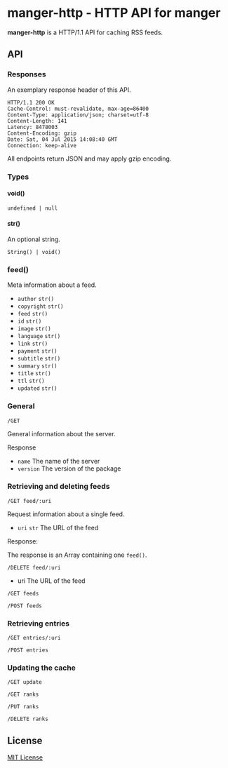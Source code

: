 # manger-http - HTTP API for manger

**manger-http** is a HTTP/1.1 API for caching RSS feeds.

## API

### Responses

An exemplary response header of this API.

```
HTTP/1.1 200 OK
Cache-Control: must-revalidate, max-age=86400
Content-Type: application/json; charset=utf-8
Content-Length: 141
Latency: 8478003
Content-Encoding: gzip
Date: Sat, 04 Jul 2015 14:08:40 GMT
Connection: keep-alive
```

All endpoints return JSON and may apply gzip encoding.

### Types

#### void()

`undefined | null`

#### str()

An optional string.

`String() | void()`


### feed()

Meta information about a feed.

- `author` `str()`
- `copyright` `str()`
- `feed` `str()`
- `id` `str()`
- `image` `str()`
- `language` `str()`
- `link` `str()`
- `payment` `str()`
- `subtitle` `str()`
- `summary` `str()`
- `title` `str()`
- `ttl` `str()`
- `updated` `str()`

### General

`/GET`

General information about the server.

Response

- `name` The name of the server
- `version` The version of the package

### Retrieving and deleting feeds

```
/GET feed/:uri
```

Request information about a single feed.

- `uri` `str`  The URL of the feed

Response:

The response is an Array containing one `feed()`.

```
/DELETE feed/:uri
```

- uri The URL of the feed

```
/GET feeds
```

```
/POST feeds
```

### Retrieving entries

```
/GET entries/:uri
```

```
/POST entries
```

### Updating the cache

```
/GET update
```

```
/GET ranks
```

```
/PUT ranks
```

```
/DELETE ranks
```

## License

[MIT License](https://github.com/michaelnisi/manger-http/blob/master/LICENSE)
